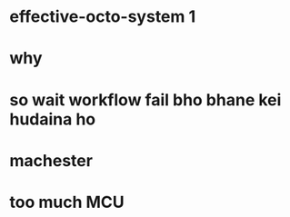 # effective-octo-system 1
# why

# so wait workflow fail bho bhane kei hudaina ho

# machester

# too much MCU